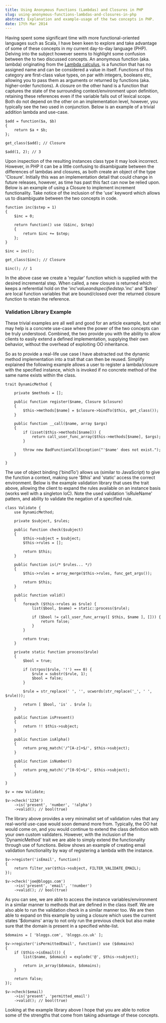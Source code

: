 ```yaml
---
title: Using Anonymous Functions (Lambdas) and Closures in PHP
slug: using-anonymous-functions-lambdas-and-closures-in-php
abstract: Explanation and example-usage of the two concepts in PHP.
date: 17th Mar 2014
---
```


Having spent some significant time with more functional-oriented languages such as Scala, I have been keen to explore and take advantage of some of these concepts in my current day-to-day language (PHP).
Delving into the subject however seems to highlight some confusion between the to two discussed concepts.
An anonymous function (aka. lambda) originating from the [Lambda calculus](http://en.wikipedia.org/wiki/Lambda_calculus), is a function that has no assigned name and can be considered a value in itself.
Functions of this category are first-class value types, on par with integers, booleans etc, allowing you to pass them as arguments or returned by functions (aka. higher-order functions).
A closure on the other hand is a function that captures the state of the surrounding context/environment upon definition, retaining these references even if the variable falls out of lexical scope.
Both do not depend on the other on an implementation level, however, you typically see the two used in conjunction.
Below is an example of a trivial addition lambda and use-case.

~~~ .php
$add = function($a, $b)
{
    return $a + $b;
};

get_class($add); // Closure

$add(1, 2); // 3
~~~

Upon inspection of the resulting instances class type it may look incorrect.
However, in PHP it can be a little confusing to disambiguate between the differences of lambdas and closures, as both create an object of the type 'Closure'.
Initially this was an implementation detail that could change in future releases, however, as time has past this fact can now be relied upon.
Below is an example of using a Closure to implement increment functionality.
Take notice of the inclusion of the 'use' keyword which allows us to disambiguate between the two concepts in code.

~~~ .php
function inc($step = 1)
{
    $inc = 0;

    return function() use (&$inc, $step)
    {
        return $inc += $step;
    };
}

$inc = inc();

get_class($inc); // Closure

$inc(); // 1
~~~

In the above case we create a 'regular' function which is supplied with the desired incremental step.
When called, a new closure is returned which keeps a referential hold on the '$inc' value and specified step.
'$inc' and '$step' are local function variables that are bound/closed over the returned closure function to retain the reference.

### Validation Library Example

These trivial examples are all well and good for an article example, but what may help is a concrete use-case where the power of the two concepts can be truly understood.
Combined, the two provide you with the ability to allow clients to easily extend a defined implementation, supplying their own behavior, without the overhead of exploiting OO inheritance.

So as to provide a real-life use case I have abstracted out the dynamic method implementation into a trait that can then be reused.
Simplify explained the following example allows a user to register a lambda/closure with the specified instance, which is invoked if no concrete method of the same name exists within the class.

~~~ .php
trait DynamicMethod {

    private $methods = [];

    public function register($name, Closure $closure)
    {
        $this->methods[$name] = $closure->bindTo($this, get_class());
    }

    public function __call($name, array $args)
    {
        if (isset($this->methods[$name])) {
            return call_user_func_array($this->methods[$name], $args);
        }

        throw new BadFunctionCallException("'$name' does not exist.");
    }

}
~~~

The use of object binding ('bindTo') allows us (similar to JavaScript) to give the function a context, making sure '$this' and 'static' access the correct environment.
Below is the example validation library that uses the trait above, allowing the client to expand the rules available on an instance basis (works well with a singleton IoC).
Note the used validation 'isRuleName' pattern, and ability to validate the negation of a specified rule.

~~~ .php
class Validate {
    use DynamicMethod;

    private $subject, $rules;

    public function check($subject)
    {
        $this->subject = $subject;
        $this->rules = [];

        return $this;
    }

    public function is(/* $rules... */)
    {
        $this->rules = array_merge($this->rules, func_get_args());

        return $this;
    }

    public function valid()
    {
        foreach ($this->rules as $rule) {
            list($bool, $name) = static::process($rule);

            if ($bool != call_user_func_array([ $this, $name ], [])) {
                return false;
            }
        }

        return true;
    }

    private static function process($rule)
    {
        $bool = true;

        if (strpos($rule, '!') === 0) {
            $rule = substr($rule, 1);
            $bool = false;
        }

        $rule = str_replace(' ', '', ucwords(str_replace('_', ' ', $rule)));

        return [ $bool, 'is' . $rule ];
    }

    public function isPresent()
    {
        return !! $this->subject;
    }

    public function isAlpha()
    {
        return preg_match('/^[A-z]+$/', $this->subject);
    }

    public function isNumber()
    {
        return preg_match('/^[0-9]+$/', $this->subject);
    }

}

$v = new Validate;

$v->check('1234')
    ->is('present', 'number', '!alpha')
    ->valid(); // bool(true)
~~~

The library above provides a very minimalist set of validation rules that any real-world use-case would soon demand more from.
Typically, the OO hat would come on, and you would continue to extend the class definition with your own custom validaters.
However, with the inclusion of the 'DynamicMethod' trait we are able to simply extend the functionality through use of functions.
Below shows an example of creating email validation functionality by way of registering a lambda with the instance.

~~~ .php
$v->register('isEmail', function()
{
    return filter_var($this->subject, FILTER_VALIDATE_EMAIL);
});

$v->check('joe@bloggs.com')
    ->is('present', 'email', '!number')
    ->valid(); // bool(true)
~~~

As you can see, we are able to access the instance variables/environment in a similar manner to methods that are defined in the class itself.
We are also able to run the validation check in a similar manner too.
We are then able to expand on this example by using a closure which uses the current states '$domains' array to not only run the previous check but also make sure that the domain is present in a specified white-list.

~~~ .php
$domains = [ 'bloggs.com', 'bloggs.co.uk' ];

$v->register('isPermittedEmail', function() use ($domains)
{
    if ($this->isEmail()) {
        list($name, $domain) = explode('@', $this->subject);

        return in_array($domain, $domains);
    }

    return false;
});

$v->check($email)
    ->is('present', 'permitted_email')
    ->valid(); // bool(true)
~~~

Looking at the example library above I hope that you are able to notice some of the strengths that come from taking advantage of these concepts.